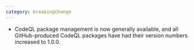 ```yaml
---
category: breakingChange
---
```

* CodeQL package management is now generally available, and all GitHub-produced CodeQL packages have had their version numbers increased to 1.0.0.

